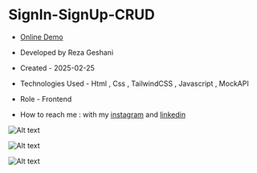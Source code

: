 # SignIn-SignUp-CRUD

- [Online Demo](https://rezageshaniweb.github.io/SignIn-SignUp-CRUD/)

- Developed by Reza Geshani

- Created - 2025-02-25

- Technologies Used - Html , Css , TailwindCSS , Javascript , MockAPI

- Role - Frontend

- How to reach me : with my [instagram](https://www.instagram.com/rezageshani_web) and [linkedin](http://www.linkedin.com/in/reza-geshani-web)


![Alt text](https://github.com/user-attachments/assets/20b65d13-6ff7-4ea3-b523-9296d2e89c7c)


![Alt text](https://github.com/user-attachments/assets/c7890542-bce5-4e95-bb66-6af86582e5c2)


![Alt text](https://github.com/user-attachments/assets/15e814cf-9e6e-4427-8e8f-4a41f8962be4)
